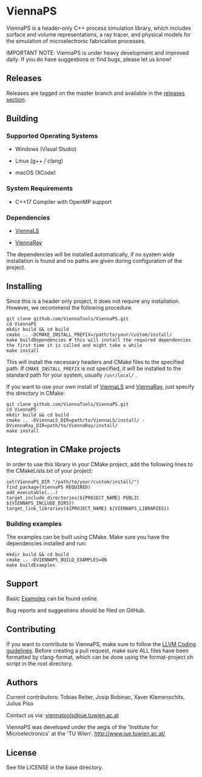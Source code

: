 # ViennaPS

ViennaPS is a header-only C++ process simulation library, which includes surface and volume representations, a ray tracer, and physical models for the simulation of microelectronic fabrication processes. 

IMPORTANT NOTE: ViennaPS is under heavy development and improved daily. If you do have suggestions or find bugs, please let us know!

## Releases
Releases are tagged on the master branch and available in the [releases section](https://github.com/ViennaTools/ViennaPS/releases).

## Building

### Supported Operating Systems

* Windows (Visual Studio)

* Linux (g++ / clang)

* macOS (XCode)


### System Requirements

* C++17 Compiler with OpenMP support

### Dependencies

* [ViennaLS](https://github.com/ViennaTools/viennals)

* [ViennaRay](https://github.com/ViennaTools/viennaray)

The dependencies will be installed automatically, if no system wide installation is found and no paths are given during configuration of the project. 
<!-- ## Using ViennaPS in your project

Have a look at the [example repo](https://github.com/ViennaTools/viennals-example) for creating a project with ViennaPS as a dependency. -->


## Installing

Since this is a header only project, it does not require any installation.
However, we recommend the following procedure.

<!-- Make sure you have [ViennaLS](https://github.com/ViennaTools/viennals) and [ViennaRay](https://github.com/ViennaTools/ViennaRay) installed on your system and run: -->

```
git clone github.com/ViennaTools/ViennaPS.git
cd ViennaPS
mkdir build && cd build
cmake .. -DCMAKE_INSTALL_PREFIX=/path/to/your/custom/install/
make buildDependencies # this will install the required dependencies the first time it is called and might take a while
make install
```

This will install the necessary headers and CMake files to the specified path. If `CMAKE_INSTALL_PREFIX` is not specified, it will be installed to the standard path for your system, usually `/usr/local/` . 

If you want to use your own install of [ViennaLS](https://github.com/ViennaTools/viennals) and [ViennaRay](https://github.com/ViennaTools/viennaray), just specify the directory in CMake: 

```
git clone github.com/ViennaTools/ViennaPS.git
cd ViennaPS
mkdir build && cd build
cmake .. -DViennaLS_DIR=path/to/ViennaLS/install/ -DViennaRay_DIR=path/to/ViennaRay/install/
make install
```

## Integration in CMake projects

In order to use this library in your CMake project, add the following lines to the CMakeLists.txt of your project:

```
set(ViennaPS_DIR "/path/to/your/custom/install/")
find_package(ViennaPS REQUIRED)
add_executable(...)
target_include_directories(${PROJECT_NAME} PUBLIC ${VIENNAPS_INCLUDE_DIRS})
target_link_libraries(${PROJECT_NAME} ${VIENNAPS_LIBRARIES})
``` 

### Building examples

The examples can be built using CMake. Make sure you have the dependencies installed and run:

```
mkdir build && cd build
cmake .. -DVIENNAPS_BUILD_EXAMPLES=ON
make buildExamples
```

<!-- ### Building test

The tests can be built using CMake:

```
mkdir build && cd build
cmake .. -DVIENNAPS_BUILD_TESTS=ON
make
``` -->

## Support

Basic [Examples](https://github.com/ViennaTools/ViennaPS/tree/master/Examples) can be found online. 

Bug reports and suggestions should be filed on GitHub.

## Contributing

If you want to contribute to ViennaPS, make sure to follow the [LLVM Coding guidelines](https://llvm.org/docs/CodingStandards.html). Before creating a pull request, make sure ALL files have been formatted by clang-format, which can be done using the format-project.sh script in the root directory.

## Authors

Current contributors: Tobias Reiter, Josip Bobinac, Xaver Klemenschits, Julius Piso

Contact us via: viennatools@iue.tuwien.ac.at

ViennaPS was developed under the aegis of the 'Institute for Microelectronics' at the 'TU Wien'.
http://www.iue.tuwien.ac.at/

License
--------------------------
See file LICENSE in the base directory.
